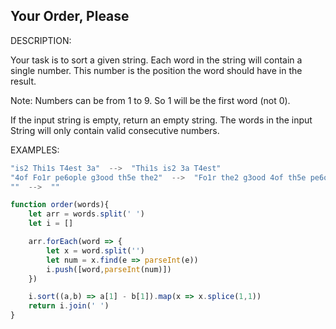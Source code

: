 ## Your Order, Please

DESCRIPTION:

Your task is to sort a given string. Each word in the string will contain a single number. This number is the position the word should have in the result.

Note: Numbers can be from 1 to 9. So 1 will be the first word (not 0).

If the input string is empty, return an empty string. The words in the input String will only contain valid consecutive numbers.

EXAMPLES:

```javascript
"is2 Thi1s T4est 3a"  -->  "Thi1s is2 3a T4est"
"4of Fo1r pe6ople g3ood th5e the2"  -->  "Fo1r the2 g3ood 4of th5e pe6ople"
""  -->  ""
```

```javascript
function order(words){
    let arr = words.split(' ')
    let i = []

    arr.forEach(word => {
        let x = word.split('')
        let num = x.find(e => parseInt(e))
        i.push([word,parseInt(num)])
    })

    i.sort((a,b) => a[1] - b[1]).map(x => x.splice(1,1))
    return i.join(' ')
}
```
